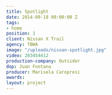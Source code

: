```yaml
---
title: Spotlight
date: 2014-09-18 00:00:00 Z
tags:
- home
position: 1
client: Nissan X Trail
agency: TBWA
image: "/uploads/nissan-spotlight.jpg"
video: 283454412
production-company: Outsider
dop: Juan Fontana
producer: Marisela Caropresi
awards: 
layout: project
---
```


